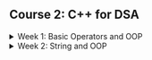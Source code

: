 ## Course 2: C++ for DSA

<details>
<summary>Week 1: Basic Operators and OOP</summary>
    <ul>
        <li>1. Basic Operators</li>
        <li>2. Dynamic Memory Allocation</li>
        <li>3. Class and Object</li>
    </ul>
</details>

<details>
<summary>Week 2: String and OOP</summary>
    <ul>
        <li>5. String & Build in function</li>
        <li>6. Class and String</li>
        <li>7. Array of Objects</li>
    </ul>
</details>
